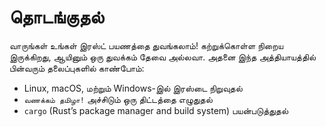 # தொடங்குதல்

வாருங்கள் உங்கள் இரஸ்ட் பயணத்தை துவங்கலாம்! கற்றுக்கொள்ள நிறைய இருக்கிறது, ஆயினும்
ஒரு துவக்கம் தேவை அல்லவா. அதனை இந்த அத்தியாயத்தில் பின்வரும் தலைப்புகளில் காண்போம்:

* Linux, macOS, மற்றும் Windows-இல் இரஸ்டை நிறுவுதல்
* `வணக்கம் தமிழா!` அச்சிடும் ஒரு திட்டத்தை எழுதுதல்
* `cargo` (Rust’s package manager and build system) பயன்படுத்துதல்
